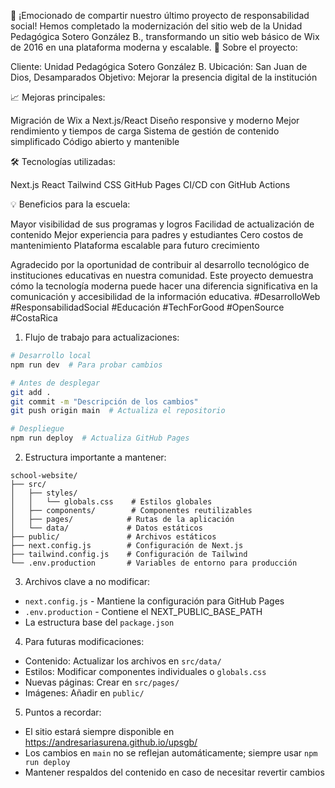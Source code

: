 🎉 ¡Emocionado de compartir nuestro último proyecto de responsabilidad social!
Hemos completado la modernización del sitio web de la Unidad Pedagógica Sotero González B., transformando un sitio web básico de Wix de 2016 en una plataforma moderna y escalable.
🏫 Sobre el proyecto:

Cliente: Unidad Pedagógica Sotero González B.
Ubicación: San Juan de Dios, Desamparados
Objetivo: Mejorar la presencia digital de la institución

📈 Mejoras principales:

Migración de Wix a Next.js/React
Diseño responsive y moderno
Mejor rendimiento y tiempos de carga
Sistema de gestión de contenido simplificado
Código abierto y mantenible

🛠️ Tecnologías utilizadas:

Next.js
React
Tailwind CSS
GitHub Pages
CI/CD con GitHub Actions

💡 Beneficios para la escuela:

Mayor visibilidad de sus programas y logros
Facilidad de actualización de contenido
Mejor experiencia para padres y estudiantes
Cero costos de mantenimiento
Plataforma escalable para futuro crecimiento

Agradecido por la oportunidad de contribuir al desarrollo tecnológico de instituciones educativas en nuestra comunidad. Este proyecto demuestra cómo la tecnología moderna puede hacer una diferencia significativa en la comunicación y accesibilidad de la información educativa.
#DesarrolloWeb #ResponsabilidadSocial #Educación #TechForGood #OpenSource #CostaRica


1. Flujo de trabajo para actualizaciones:
```bash
# Desarrollo local
npm run dev  # Para probar cambios

# Antes de desplegar
git add .
git commit -m "Descripción de los cambios"
git push origin main  # Actualiza el repositorio

# Despliegue
npm run deploy  # Actualiza GitHub Pages
```

2. Estructura importante a mantener:
```
school-website/
├── src/
│   ├── styles/
│   │   └── globals.css    # Estilos globales
│   ├── components/        # Componentes reutilizables
│   ├── pages/            # Rutas de la aplicación
│   └── data/             # Datos estáticos
├── public/               # Archivos estáticos
├── next.config.js        # Configuración de Next.js
├── tailwind.config.js    # Configuración de Tailwind
└── .env.production       # Variables de entorno para producción
```

3. Archivos clave a no modificar:
- `next.config.js` - Mantiene la configuración para GitHub Pages
- `.env.production` - Contiene el NEXT_PUBLIC_BASE_PATH
- La estructura base del `package.json`

4. Para futuras modificaciones:
- Contenido: Actualizar los archivos en `src/data/`
- Estilos: Modificar componentes individuales o `globals.css`
- Nuevas páginas: Crear en `src/pages/`
- Imágenes: Añadir en `public/`

5. Puntos a recordar:
- El sitio estará siempre disponible en https://andresariasurena.github.io/upsgb/
- Los cambios en `main` no se reflejan automáticamente; siempre usar `npm run deploy`
- Mantener respaldos del contenido en caso de necesitar revertir cambios

